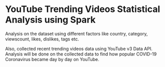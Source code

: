 # YouTube Trending Videos Statistical Analysis using Spark

Analysis on the dataset using different factors like country, category, viewscount, likes, dislikes, tags etc.</br>

Also, collected recent trending videos data using YouTube v3 Data API. Analysis will be done on the collected data to find how popular COVID-19 Coronavirus became day by day on YouTube.

